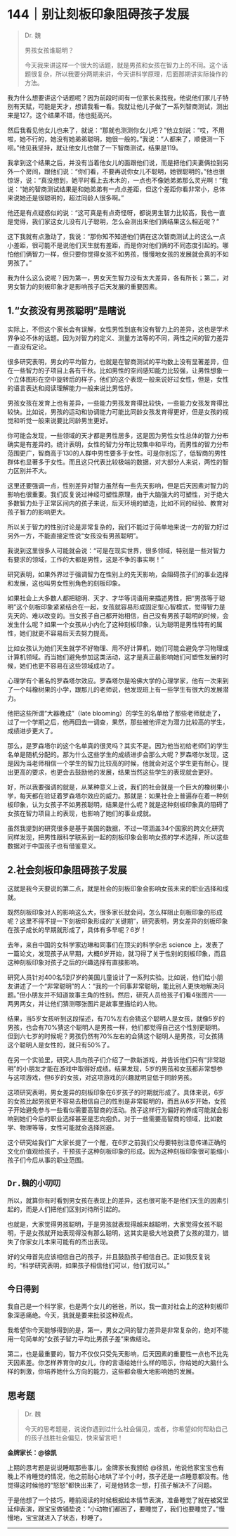 # 144｜别让刻板印象阻碍孩子发展

> Dr. 魏
> 
> 男孩女孩谁聪明？
> 
> 今天我来讲这样一个很大的话题，就是男孩和女孩在智力上的不同。这个话题很复杂，所以我要分两期来讲，今天讲科学原理，后面那期讲实际操作的方法。

我为什么想要讲这个话题呢？因为前段时间有一位家长来找我，他说他们家儿子特别有天赋，可能是天才，想请我看一看。我就让他儿子做了一系列智商测试，测出来是127。这个结果不错，他也挺高兴。

然后我看见他女儿也来了，就说：“那就也测测你女儿吧？”他立刻说：“哎，不用啦，她不行的，她没有她弟弟聪明，她很一般的。”我说：“人都来了，顺便测一下呗。”他见我坚持，就让他女儿也做了一下智商测试，结果是119。

我拿到这个结果之后，并没有当着他女儿的面跟他们说，而是把他们夫妻俩拉到另外一个房间，跟他们说：“你们看，不要再说你女儿不聪明，她很聪明的。”他也很惊讶，说：“真没想到，她平时看上去木木的，一点也不像她弟弟那么灵光啊！”我说：“她的智商测试结果是和她弟弟有一点点差距，但这个差距你看非常小，总体来说她还是很聪明的，超过同龄人很多啊。”

他还是有点疑惑似的说：“这可真是有点奇怪呀，都说男生智力比较高，我也一直是觉得，我们家这女儿没有儿子聪明，怎么会测出来他们俩结果这么相近呢？”

这下我就有点激动了，我说：“那你知不知道他们俩在这次智商测试上的这么一点小差距，很可能不是说他们天生就有差距，而是你对他们俩的不同态度引起的。哪怕他们俩智力一样，但只要你觉得女孩不如男孩，慢慢地女孩的发展就会真的不如男孩了。”

我为什么这么说呢？因为第一，男女天生智力没有太大差异，各有所长；第二，对男女智力的刻板印象才是影响孩子后天发展的重要因素。

## 1.“女孩没有男孩聪明”是瞎说

实际上，不但这个家长会有误解，女性男性到底有没有智力上的差异，这也是学术界争论不休的话题。因为对智力的定义、测量方法等的不同，两性之间的智力差异一直没有定论。

很多研究表明，男女的平均智力，也就是在智商测试的平均数上没有显著差异，但在一些智力的子项目上各有千秋。比如男性的空间感知能力比较强，让男性想象一个立体图形在空中旋转后的样子，他们的这个表现一般来说好过女性，但是，女性的语言表达和阅读理解能力一般来说比男性好。

男孩女孩在发育上也有差异，一些能力男孩发育得比较快，一些能力女孩发育得比较快。比如说，男孩的运动和协调能力可能比同龄女孩发育得更好，但是女孩的视觉和听觉一般来说要比同龄男生更好。

你可能会发现，一些领域的天才都是男性居多，这是因为男性女性总体的智力分布确实是有差异的。统计表明，女性的智力分布比较集中和平均，而男性的智力分布范围更广，智商高于130的人群中男性要多于女性。可是你别忘了，低智商的男性群体也显著多于女性。而且这只代表比较极端的数据，对大部分人来说，两性的智力区别并不大。

这里还要强调一点，性别差异对智力虽然有一些先天影响，但是后天因素对智力的影响也很重要。我们反复说过神经可塑性原理，由于大脑强大的可塑性，对于绝大多数智力处于正常区间内的孩子来说，后天环境的塑造，比如不同的经验、教育对孩子智力的影响更大。

所以关于智力的性别讨论是非常复杂的，我们不能过于简单地来说一方的智力好过另外一方，不能直接定性说“女孩没有男孩聪明”。

我说到这里很多人可能就会说：“可是在现实世界，很多领域，特别是一些对智力有要求的领域，工作的大都是男性，这是不争的事实啊！”

研究表明，如果外界过于强调智力在性别上的先天影响，会阻碍孩子们的事业选择和发展，这也叫男女性别角色的刻板印象。

如果社会上大多数人都把聪明、天才、才华等词语用来描述男性，把“男孩等于聪明”这个刻板印象紧紧结合在一起，女孩就容易形成固定型心智模式，觉得智力是先天的、难以改变的。当女孩子自己都开始相信，自己没有男孩子聪明的时候，会发生什么呢？如果一个女孩从小内化了这种刻板印象，认为聪明是男性特有的属性，她们就更不容易后天去努力提高。

比如女孩认为她们天生就学不好物理、用不好计算机，她们可能会避免学习物理或计算机领域。而当她们避免参加这类活动，这才是真正最影响她们可塑性发展的时候，她们也更不容易在这些领域成功了。

心理学有个著名的罗森塔尔效应。罗森塔尔是哈佛大学的心理学家，他有一次来到了一个叫橡树果的小学，跟那儿的老师说，他发现班上有一些学生有很大的发展潜力。

他把这些所谓“大器晚成”（late blooming）的学生的名单给了那些老师就走了，过了一个学期之后，他再回去一调查，果然，那些被他评定为潜力比较高的学生，成绩进步更大了。

那么，是罗森塔尔的这个名单真的很灵吗？其实不是。因为他当初给老师们的学生名单是随机分配的。那为什么这些学生的成绩进步会那么大呢？罗森塔尔发现，这是因为当老师相信一个学生的智力比较高的时候，他就会对这个学生更有耐心，提出更高的要求，也更会去鼓励他的发展，结果当然这些学生的表现就会更好。

好，所以我要强调的就是，从某种意义上说，我们的社会就是一个巨大的橡树果小学，每天都在验证着罗森塔尔效应的威力。那就是：如果社会上普遍存在着一种刻板印象，认为女孩子不如男孩聪明，结果是什么呢？就是这种刻板印象真的阻碍了女孩在智力项目上的表现，也影响了她们的事业成就。

虽然我提到的研究很多是基于美国的数据，不过一项涵盖34个国家的跨文化研究同样发现，把男性跟科学联系到一起的刻板印象会影响女孩的学术选择，所以这些数据对于中国孩子也有借鉴意义。

## 2.社会刻板印象阻碍孩子发展

这就是我今天要说的第二点，就是社会的刻板印象会影响女孩未来的职业选择和成就。

既然刻板印象对人的影响这么大，很多家长就会问，怎么样阻止刻板印象的形成呢？这里不得不提一下刻板印象形成的“关键期”，研究表明，男女差异的刻板印象在孩子成长的早期就形成了，具体有多早呢？6岁！

去年，来自中国的女科学家边琳和同事们在顶尖的科学杂志 science 上，发表了一篇论文，发现孩子从早期，大概6岁开始，就习得了关于性别的刻板印象，而且这种刻板印象对孩子之后的兴趣选择有直接影响。

研究人员针对400名5到7岁的美国儿童设计了一系列实验。比如说，他们给小朋友讲述了一个“非常聪明”的人：“我的一个同事非常聪明，能比别人更快地解决问题。”但小朋友并不知道故事主角的性别。然后，研究人员给孩子们看4张图片——两男两女，并让他们猜测哪张图片是故事里描绘的人物。

结果，当5岁女孩听到这段描述，有70%左右会猜这个聪明人是女孩，就像5岁的男孩，也会有70%猜这个聪明人是男孩一样，他们都觉得自己这个性别更聪明。但到六七岁的时候呢？男孩仍然有70%左右的会猜这个聪明人是男孩，可女孩猜这个聪明人是女性的，就只有50%了。

在另一个实验里，研究人员向孩子们介绍了一款新游戏，并告诉他们只有“非常聪明”的小朋友才能在游戏中取得好成绩。结果发现，5岁的男孩和女孩都非常想参与这项游戏，但6岁的女孩，对这项游戏的兴趣就明显低于同龄男孩。

这项研究表明，男女差异的刻板印象在6岁孩子的时期就形成了。具体来说，6岁的女孩比起男孩更不容易去相信自己的性别是非常聪明的，而且从6岁开始，女孩子开始避免参与一些看似需要高智商的活动。孩子这样行为偏好的养成可能就会影响到她们今后的职业选择甚至是志向抱负。对于一些需要高智商的领域，比如数学、物理等等，女性可能就会选择回避。

这个研究给我们广大家长提了一个醒，在6岁之前我们父母要特别注意传递正确的文化价值观给孩子，干预孩子这种刻板印象的形成。因为这种刻板印象很可能缩小孩子们今后从事的职业范围。

## `Dr.魏的小叨叨`

所以，就算你有时看到男女孩在表现上的差异，这也很可能不是他们天生的因素引起的，而是人们把他们区别对待所引起的。

也就是，大家觉得男孩聪明，于是男孩就表现得越来越聪明，大家觉得女孩不聪明，于是女孩就开始表现得没有那么聪明，这其实是极大地浪费了女孩的潜力，错失了你家女儿本来可能有的杰出表现。

好的父母首先应该相信自己的孩子，并且鼓励孩子相信自己。正如我反复说的，“科学研究表明，如果孩子相信他们可以，他们就可以。”

## `今日得到`

我自己是一个科学家，也是两个女儿的爸爸，所以，我一直对社会上的这种刻板印象深恶痛绝。今天，我就是要来批驳这种观点。

我希望你今天能够得到的是，第一，男女之间的智力差异是非常复杂的，绝对不能用一句简单的“女孩子智力平均比男孩子差”来做结论。

第二，也是最重要的，智力不仅仅只受先天影响，后天因素的重要性一点也不比先天因素差。你怎样养育你的女儿，你的言语给她什么样的暗示，你给她的大脑什么样的刺激，你培养她什么方向的能力，这些都会极大地影响她的发展。

## 思考题

> Dr. 魏
> 
> 今天的思考题是，说说你遇到过什么社会偏见，或者，你希望如何帮助自己的孩子战胜社会偏见，快来留言吧！

 **金牌家长：@徐凯**

上期的思考题是说说睡眠那些事儿，金牌家长我颁给 @徐凯，他说他家宝宝也有晚上不肯睡觉的情况，他之前耐心地哄了半个小时，孩子还是一点睡意都没有。他觉得这时候他的“怒怒”都快出来了，可是他转念一想，打孩子解决不了问题。

于是他想了一个技巧，睡前阅读的时候根据绘本情节表演，准备睡觉了就在被窝里延伸表演，跟宝宝做铺垫说：“小动物们都困了，要睡觉了，我们也要睡觉了。”慢慢地，宝宝就进入了状态，秒睡了。

---
